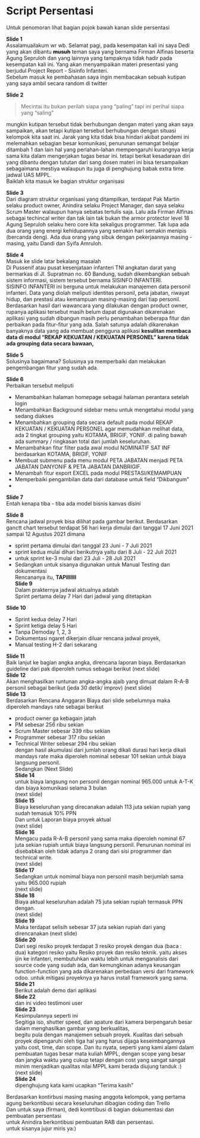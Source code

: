 

<h1 id="script-persentasi">Script Persentasi</h1>
<p>Untuk penomoran lihat bagian pojok bawah kanan slide persentasi</p>
<p><strong>Slide 1</strong><br>
Assalamuailakum wr wb. Selamat pagi, pada kesempatan kali ini saya Dedi yang akan dibantu <s><strong>musuh</strong></s>  teman saya yang bernama Firman Alfinas beserta Agung Sepruloh dan yang lainnya yang tampaknya tidak hadir pada kesempatan kali ini. Yang akan menyampaikan materi presentasi yang berjudul Project Report - Sisinfo Infanteri.<br>
Sebelum masuk ke pembahasan saya ingin membacakan sebuah kutipan yang saya ambil secara random di twitter</p>
<p><strong>Slide 2</strong></p>
<blockquote>
<p>Mecintai itu bukan perilah siapa yang “paling” tapi ini perihal  siapa yang “saling”</p>
</blockquote>
<p>mungkin kutipan tersebut tidak berhubungan dengan materi yang akan saya sampaikan, akan tetapi kutipan tersebut berhubungan dengan situasi kelompok kita saat ini.  Jarak yang kita tidak bisa hindari akibat pandemi ini melemahkan sebagian besar komunikasi, penurunan semangat belajar ditambah 1 dan lain hal yang perlahan-lahan mempengaruhi kurangnya kerja sama  kita dalam mengerjakan tugas besar ini. tetapi berkat kesadaraan diri  yang dibantu dengan tututan dari sang dosen materi ini bisa tersampaikan sebagaimana mestiya walaupun itu  juga di penghujung babak extra time jadwal UAS MPPL.<br>
Baiklah kita masuk ke bagian struktur organisasi</p>
<p><strong>Slide 3</strong><br>
Dari diagram struktur organisasi yang ditampilkan, terdapat Pak Martin selaku product owner, Anindira selaku Project Manager, dan saya selaku Scrum Master walaupun hanya sebatas tertulis saja. Lalu ada Firman Alfinas sebagai techincal writer dan tak lain tak bukan the armor protector level 18 Agung Sepruloh selaku hero core kita sekaligus programmer. Tak lupa ada dua orang yang energi kehidupannya yang semakin hari semakin menipis (bercanda deng). Ada dua orang yang sibuk dengan pekerjaannya masing - masing, yaitu Dandi dan Syifa Amruloh.</p>
<p><strong>Slide 4</strong><br>
Masuk ke slide latar bekalang masalah<br>
Di Pussenif atau pusat kesenjataan infanteri TNI angkatan darat yang bermarkas di Jl. Supratman no. 60 Bandung, sudah dikembangkan sebuah sistem informasi, sistem tersebut bernama SISINFO INFANTERI.<br>
SISINFO INFANTERI ini berguna untuk melakukan manajemen data personil infanteri. Data yang diolah meliputi identitas personil, peta jabatan, riwayat hidup, dan prestasi atau kemampuan masing-masing dari tiap personil.<br>
Berdasarkan hasil dari wawancara yang dilakukan dengan product owner, rupanya aplikasi tersebut masih belum dapat digunakan dikarenakan aplikasi yang sudah dibangun masih perlu penambahan beberapa fitur dan perbaikan pada fitur-fitur yang ada. Salah satunya adalah dikarenakan banyaknya data yang ada membuat pengguna aplikasi <strong>kesulitan membaca data di modul “REKAP KEKUATAN / KEKUATAN PERSONEL” karena tidak ada grouping data secara bawaan,</strong></p>
<p><strong>Slide 5</strong><br>
Solusinya bagaimana? Solusinya ya memperbaiki dan melakukan pengembangan fitur yang sudah ada.</p>
<p><strong>Slide 6</strong><br>
Perbaikan tersebut meliputi</p>
<ul>
<li>Menambahkan halaman homepage sebagai halaman perantara setelah login</li>
<li>Menambahkan Background sidebar menu untuk mengetahui modul yang sedang diakses</li>
<li>Menambahkan grouping data secara default pada modul REKAP KEKUATAN / KEKUATAN PERSONEL agar memudahkan melihat data, ada 2 tingkat grouping yaitu KOTAMA, BRIGIF, YONIF. di paling bawah ada summary / ringkasan total dari jumlah keseluruhan.</li>
<li>Menambahkan fitur filter pada awal modul NOMINATIF SAT INF berdasarkan KOTAMA, BRIGIF, YONIF</li>
<li>Membuat submenu pada menu modul PETA JABATAN menjadi PETA JABATAN DANYONIF &amp; PETA JABATAN DANBRIGIF.</li>
<li>Menambah fitur export EXCEL pada modul PRESTASI/KEMAMPUAN</li>
<li>Memperbaiki pengambilan data dari database untuk field “Dikbangum”</li>
<li></li>
</ul>
<p><strong>Slide 7</strong><br>
Entah kenapa tiba - tiba ada model bisnis kanvas disini</p>
<p><strong>Slide 8</strong><br>
Rencana jadwal proyek bisa dilihat pada  gambar berikut. Berdasarkan ganctt chart tersebut terdapat 56 hari kerja dimulai dari tanggal 17 Juni 2021 sampai 12 Agustus 2021 dimana</p>
<ul>
<li>sprint pertama dimulai dari tanggal 23 Juni - 7 Juli 2021</li>
<li>sprint kedua mulai dihari berikutnya yaitu dari 8 Juli - 22 Juli 2021</li>
<li>untuk sprint ke-3 mulai dari 23 Juli - 28 Juli 2021</li>
<li>Sedangkan untuk sisanya digunakan untuk  Manual Testing dan dokumentasi<br>
Rencananya itu, <strong>TAPIIIIIII</strong><br>
<strong>Slide 9</strong><br>
Dalam prakternya jadwal aktualnya adalah<br>
Sprint pertama delay 7 Hari dari jadwal yang ditetapkan</li>
</ul>
<p><strong>Slide 10</strong></p>
<ul>
<li>Sprint kedua delay 7 Hari</li>
<li>Sprint ketiga delay 5 Hari</li>
<li>Tanpa Demoday 1, 2, 3</li>
<li>Dokumentasi ngaret dikerjain diluar rencana jadwal proyek,</li>
<li>Manual testing H-2 dari sekarang</li>
</ul>
<p><strong>Slide 11</strong><br>
Baik lanjut ke bagian angka angka, direncana laporan biaya. Berdasarkan guideline dari pak diperoleh rumus sebagai berikut (next slide)<br>
<strong>Slide 12</strong><br>
Akan menghasilkan runtunan angka-angka ajaib yang dimuat dalam R-A-B personil sebagai berikut (jeda 30 detik/ improv) (next slide)<br>
<strong>Slide 13</strong><br>
Berdasarkan Rencana Anggaran Biaya dari slide sebelumnya  maka diperoleh mandays rate sebagai berikut</p>
<ul>
<li>product owner ga kebagain jatah</li>
<li>PM sebesar 256 ribu sekian</li>
<li>Scrum Master sebesar 339 ribu sekian</li>
<li>Programmer sebesar 317 ribu sekian</li>
<li>Technical Writer sebesar 294 ribu sekian<br>
dengan hasil akumulasi dari jumlah orang dikali durasi hari kerja dikali mandays rate maka diperoleh nominal sebesar 101 sekian untuk biaya langsung personil.<br>
Sedangkan (Next Slide)<br>
<strong>Slide 14</strong><br>
untuk biaya langsung non personil dengan nominal 965.000 untuk A-T-K dan biaya komunikasi selama 3 bulan<br>
(next slide)<br>
<strong>Slide 15</strong><br>
Biaya keseluruhan yang direcanakan adalah 113 juta sekian rupiah yang sudah temasuk 10% PPN<br>
Dan untuk Laporan biaya proyek aktual<br>
(next slide)<br>
<strong>Slide 16</strong><br>
Mengacu pada R-A-B personil yang sama maka diperoleh nominal  67 juta sekian rupiah untuk biaya langsung personil. Penurunan nominal ini disebabkan oleh tidak adanya 2 orang dari sisi programmer dan technical write.<br>
(next slide)<br>
<strong>Slide 17</strong><br>
Sedangkan untuk nomimal biaya non personil masih berjumlah sama yaitu 965.000 rupiah<br>
(next slide)<br>
<strong>Slide 18</strong><br>
Biaya aktual keseluruhan adalah 75 juta sekian rupiah termasuk PPN dengan.<br>
(next slide)<br>
<strong>Slide 19</strong><br>
Maka terdapat selisih sebesar 37 juta sekian rupiah dari yang direncanakan (next slide)<br>
<strong>Slide 20</strong><br>
Dari segi resiko proyek terdapat 3 resiko proyek dengan dua (baca : dua) kategori resiko yaitu Resiko proyek dan resiko teknik. yaitu akses ijin ke infanteri, membutuhkan waktu lebih untuk menganalisis dari source code yang sudah ada, dan kemungkinan adanya keusangan function-function yang ada dikarenakan perbedaan versi dari framework odoo. untuk mitigasi proyeknya ya harus install framework yang sama.<br>
<strong>Slide 21</strong><br>
Berikut adalah demo dari aplikasi<br>
<strong>Slide 22</strong><br>
dan ini video testimoni user<br>
<strong>Slide 23</strong><br>
Kesimpulannya seperti ini<br>
Segitiga iso, shutter speed, dan apature dari kamera berpengaruh besar dalam menghasilkan gambar yang berkualitas,<br>
begitu pula dengan manajemen sebuah proyek. Kualitas dari sebuah proyek dipengaruhi oleh tiga hal yang harus dijaga keseimbangannya yaitu cost, time, dan scope. Dan itu nyata, seperti yang kami alami dalam pembuatan tugas besar mata kuliah MPPL, dengan scope yang besar dan jangka waktu yang cukup tetapi dengan cost yang sangat sangat minim menjadikan qualitas nilai MPPL kami berada diujung tanduk :)<br>
(next slide)<br>
<strong>Slide 24</strong><br>
dipenghujung kata kami ucapkan “Terima kasih”</li>
</ul>

<p>Berdasarkan kontirbusi masing masing anggota kelompok, yang pertama agung berkontibusi secara keseluruhan dibagian coding dan Trello <br/>
  Dan untuk saya (firman), dedi kontrtibusi di bagian dokumentasi dan pembuatan persentasi<br/>
  untuk Anindira berkontibusi pembuatan RAB dan persentasi.<br/>
  untuk sisanya jujur miris ya:)
</p>
<!--stackedit_data:
eyJoaXN0b3J5IjpbMTEwMDc0NTIxMl19
-->
